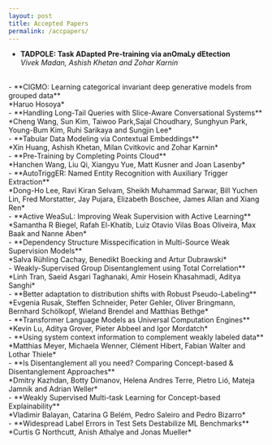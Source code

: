```yaml
---
layout: post
title: Accepted Papers
permalink: /accpapers/
---
```


- **TADPOLE: Task ADapted Pre-training via anOmaLy dEtection**<br>*Vivek Madan, Ashish Khetan and Zohar Karnin*
<br>
- **CIGMO: Learning categorical invariant deep generative models from grouped data**<br>*Haruo Hosoya*
<br>
- **Handling Long-Tail Queries with Slice-Aware Conversational Systems**<br>*Cheng Wang, Sun Kim, Taiwoo Park,Sajal Choudhary, Sunghyun Park, Young-Bum Kim, Ruhi Sarikaya and Sungjin Lee*
<br>
- **Tabular Data Modeling via Contextual Embeddings**<br>*Xin Huang, Ashish Khetan, Milan Cvitkovic and Zohar Karnin*
<br>
- **Pre-Training by Completing Points Cloud**<br>*Hanchen Wang, Liu Qi, Xiangyu Yue, Matt Kusner and Joan Lasenby*
<br>
- **AutoTriggER: Named Entity Recognition with Auxiliary Trigger Extraction**<br>*Dong-Ho Lee, Ravi Kiran Selvam, Sheikh Muhammad Sarwar, Bill Yuchen Lin, Fred Morstatter, Jay Pujara, Elizabeth Boschee, James Allan and Xiang Ren*
<br>
- **Active WeaSuL: Improving Weak Supervision with Active Learning**<br>*Samantha R Biegel, Rafah El-Khatib, Luiz Otavio Vilas Boas Oliveira, Max Baak and Nanne Aben*
<br>
- **Dependency Structure Misspecification in Multi-Source Weak Supervision Models**<br>*Salva Rühling Cachay, Benedikt Boecking and Artur Dubrawski*
<br>
- Weakly-Supervised Group Disentanglement using Total Correlation**<br>*Linh Tran, Saeid Asgari Taghanaki, Amir Hosein Khasahmadi, Aditya Sanghi*
<br>
- **Better adaptation to distribution shifts with Robust Pseudo-Labeling**<br>*Evgenia Rusak, Steffen Schneider, Peter Gehler, Oliver Bringmann, Bernhard Schölkopf, Wieland Brendel and Matthias Bethge*
<br>
- **Transformer Language Models as Universal Computation Engines**<br>*Kevin Lu, Aditya Grover, Pieter Abbeel and Igor Mordatch*
<br>
- **Using system context information to complement weakly labeled data**<br>*Matthias Meyer, Michaela Wenner, Clément Hibert, Fabian Walter and Lothar Thiele*
<br>
- **Is Disentanglement all you need? Comparing Concept-based & Disentanglement Approaches**<br>*Dmitry Kazhdan, Botty Dimanov, Helena Andres Terre, Pietro Lió, Mateja Jamnik and Adrian Weller*
<br>
- **Weakly Supervised Multi-task Learning for Concept-based Explainability**<br>*Vladimir Balayan, Catarina G Belém, Pedro Saleiro and Pedro Bizarro*
<br>
- **Widespread Label Errors in Test Sets Destabilize ML Benchmarks**<br>*Curtis G Northcutt, Anish Athalye and Jonas Mueller*
<br>
